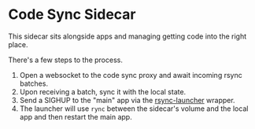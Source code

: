 # Code Sync Sidecar

This sidecar sits alongside apps and managing getting code into the right place.

There's a few steps to the process.

1. Open a websocket to the code sync proxy and await incoming rsync batches.
2. Upon receiving a batch, sync it with the local state.
3. Send a SIGHUP to the "main" app via the [rsync-launcher](launcher-script/rsync-launcher.sh) wrapper.
4. The launcher will use `rync` between the sidecar's volume and the local app and then restart the main app.
